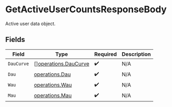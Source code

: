 # GetActiveUserCountsResponseBody

Active user data object.


## Fields

| Field                                                        | Type                                                         | Required                                                     | Description                                                  |
| ------------------------------------------------------------ | ------------------------------------------------------------ | ------------------------------------------------------------ | ------------------------------------------------------------ |
| `DauCurve`                                                   | [][operations.DauCurve](../../models/operations/daucurve.md) | :heavy_check_mark:                                           | N/A                                                          |
| `Dau`                                                        | [operations.Dau](../../models/operations/dau.md)             | :heavy_check_mark:                                           | N/A                                                          |
| `Wau`                                                        | [operations.Wau](../../models/operations/wau.md)             | :heavy_check_mark:                                           | N/A                                                          |
| `Mau`                                                        | [operations.Mau](../../models/operations/mau.md)             | :heavy_check_mark:                                           | N/A                                                          |
